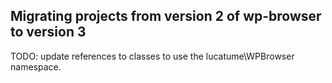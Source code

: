 ##  Migrating projects from version 2 of wp-browser to version 3

TODO: update references to classes to use the lucatume\WPBrowser namespace.

